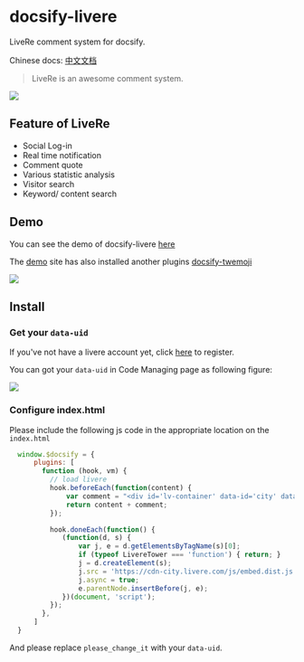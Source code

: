 # docsify-livere

LiveRe comment system for docsify.  

Chinese docs: [中文文档](taqini.space/2020/04/08/docsify-plugins)

>  LiveRe is an awesome comment system.

![](http://image.taqini.space/img/20200408223356.png)

## Feature of LiveRe

* Social Log-in
* Real time notification
* Comment quote
* Various statistic analysis
* Visitor search
* Keyword/ content search

## Demo

You can see the demo of docsify-livere [here](http://note.taqini.space/) 

The [demo](http://note.taqini.space/)  site has also installed another plugins [docsify-twemoji](https://github.com/TaQini/docsify-twemoji/)

![](http://image.taqini.space/img/20200408220415.png)



## Install

### Get your `data-uid`

If you've not have a livere account yet, click [here](https://livere.com/) to register.

You can got your `data-uid` in Code Managing page as following figure:

![](http://image.taqini.space/img/20200408213349.png)

### Configure index.html

Please include the following js code in the appropriate location on the `index.html`

```javascript
  window.$docsify = {
      plugins: [
        function (hook, vm) {
          // load livere
          hook.beforeEach(function(content) {
              var comment = "<div id='lv-container' data-id='city' data-uid='please_change_it'></div>\n\n----\n"
              return content + comment;
          });

          hook.doneEach(function() {
             (function(d, s) {
                 var j, e = d.getElementsByTagName(s)[0];
                 if (typeof LivereTower === 'function') { return; }
                 j = d.createElement(s);
                 j.src = 'https://cdn-city.livere.com/js/embed.dist.js';
                 j.async = true;
                 e.parentNode.insertBefore(j, e);
             })(document, 'script');
          });
        },
      ]
  }
```

And please replace `please_change_it` with your `data-uid`.

